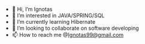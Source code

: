 - 👋 Hi, I’m Ignotas
- 👀 I’m interested in JAVA/SPRING/SQL
- 🌱 I’m currently learning Hibernate
- 💞️ I’m looking to collaborate on software developing
- 📫 How to reach me @Ignotas99@gmail.com

<!---
IgnatLT79/IgnatLT79 is a ✨ special ✨ repository because its `README.md` (this file) appears on your GitHub profile.
You can click the Preview link to take a look at your changes.
--->
